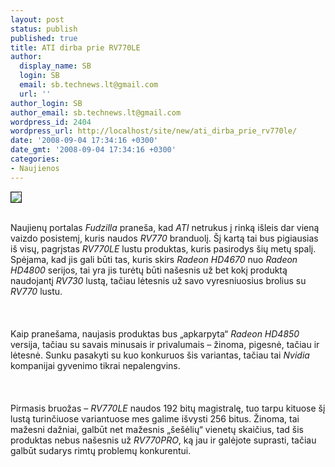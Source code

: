 ```yaml
---
layout: post
status: publish
published: true
title: ATI dirba prie RV770LE
author:
  display_name: SB
  login: SB
  email: sb.technews.lt@gmail.com
  url: ''
author_login: SB
author_email: sb.technews.lt@gmail.com
wordpress_id: 2404
wordpress_url: http://localhost/site/new/ati_dirba_prie_rv770le/
date: '2008-09-04 17:34:16 +0300'
date_gmt: '2008-09-04 17:34:16 +0300'
categories:
- Naujienos
---
```

<div class="imgright"><img src="http://tbn0.google.com/images?q=tbn:SmBNIownWeXTkM:http://gizmodo.com/assets/images/gizmodo/2008/06/radeon4850.jpg" border="1"></div>
<p><br>Naujienų portalas <i>Fudzilla</i> praneša, kad <i>ATI</i> netrukus į rinką išleis dar vieną vaizdo posistemį, kuris naudos <i>RV770</i> branduolį. Šį kartą tai bus pigiausias iš visų, pagrįstas <i>RV770LE</i> lustu produktas, kuris pasirodys šių metų spalį. Spėjama, kad jis gali būti tas, kuris skirs <i>Radeon HD4670</i> nuo <i>Radeon HD4800</i> serijos, tai yra jis turėtų būti našesnis už bet kokį produktą naudojantį <i>RV730</i> lustą, tačiau lėtesnis už savo vyresniuosius brolius su <i>RV770</i> lustu.<br />
<br><br />
<br>Kaip pranešama, naujasis produktas bus „apkarpyta“ <i>Radeon HD4850</i> versija, tačiau su savais minusais ir privalumais – žinoma, pigesnė, tačiau ir lėtesnė. Sunku pasakyti su kuo konkuruos šis variantas, tačiau tai <i>Nvidia</i> kompanijai gyvenimo tikrai nepalengvins.<br />
<br><br />
<br>Pirmasis bruožas – <i>RV770LE</i> naudos 192 bitų magistralę, tuo tarpu kituose šį lustą turinčiuose variantuose mes galime išvysti 256 bitus. Žinoma, tai mažesni dažniai, galbūt net mažesnis „šešėlių“ vienetų skaičius, tad šis produktas nebus našesnis už <i>RV770PRO</i>, ką jau ir galėjote suprasti, tačiau galbūt sudarys rimtų problemų konkurentui.<br />
<br><br />
<br><br />
<br></p>
